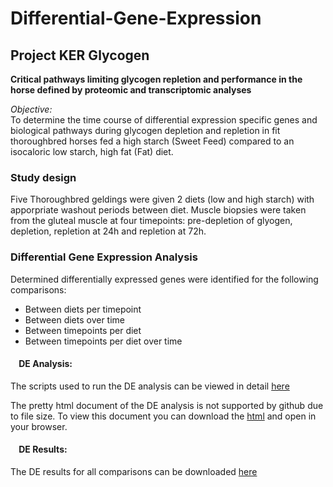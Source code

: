 # Differential-Gene-Expression
## Project KER Glycogen

**Critical pathways limiting glycogen repletion and performance in the horse defined by
proteomic and transcriptomic analyses**

*Objective:*  
To determine the time course of differential expression specific genes and biological pathways during
glycogen depletion and repletion in fit thoroughbred horses fed a high starch (Sweet Feed) compared to an
isocaloric low starch, high fat (Fat) diet. 

### Study design
Five Thoroughbred geldings were given 2 diets (low and high starch) with apporpriate washout periods between diet. 
Muscle biopsies were taken from the gluteal muscle at four timepoints: pre-depletion of glyogen, depletion, repletion at 24h and repletion at 72h. 

### Differential Gene Expression Analysis
Determined differentially expressed genes were identified for the following comparisons:  
* Between diets per timepoint  
* Between diets over time  
* Between timepoints per diet  
* Between timepoints per diet over time  

#### &nbsp;&nbsp;&nbsp;&nbsp;DE Analysis:
The scripts used to run the DE analysis can be viewed in detail [here](https://github.com/NMDL-MSU/Differential-Gene-Expression/blob/master/KER_Glycogen/DE_KER_Glycogen.md)

The pretty html document of the DE analysis is not supported by github due to file size. To view this document you can download
the [html](https://github.com/NMDL-MSU/Differential-Gene-Expression/blob/master/KER_Glycogen/DE_KER_Glycogen.html) and open in your browser.

#### &nbsp;&nbsp;&nbsp;&nbsp;DE Results:
The DE results for all comparisons can be downloaded [here](https://github.com/NMDL-MSU/Differential-Gene-Expression/blob/master/KER_Glycogen/Results_DE_Analysis_KER_Glycogen.xlsx?raw=true)
